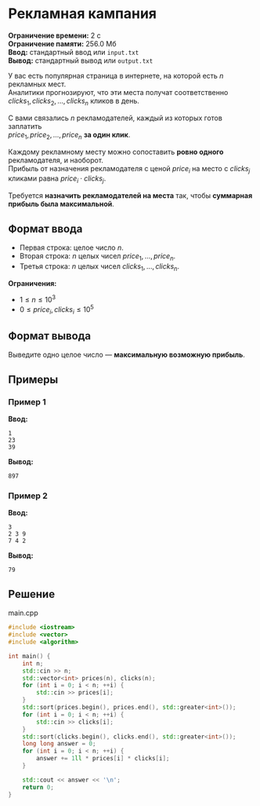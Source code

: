 # Рекламная кампания

**Ограничение времени:** 2 с  
**Ограничение памяти:** 256.0 Мб  
**Ввод:** стандартный ввод или `input.txt`  
**Вывод:** стандартный вывод или `output.txt`

У вас есть популярная страница в интернете, на которой есть $n$ рекламных мест.  
Аналитики прогнозируют, что эти места получат соответственно  
$clicks_1, clicks_2, \dots, clicks_n$ кликов в день.

С вами связались $n$ рекламодателей, каждый из которых готов заплатить  
$price_1, price_2, \dots, price_n$ **за один клик**.

Каждому рекламному месту можно сопоставить **ровно одного** рекламодателя, и наоборот.  
Прибыль от назначения рекламодателя с ценой $price_i$ на место с $clicks_j$ кликами равна $price_i \cdot clicks_j$.

Требуется **назначить рекламодателей на места** так, чтобы **суммарная прибыль была максимальной**.


## Формат ввода

- Первая строка: целое число $n$.
- Вторая строка: $n$ целых чисел $price_1, \dots, price_n$.
- Третья строка: $n$ целых чисел $clicks_1, \dots, clicks_n$.

**Ограничения:**
- $1 \leq n \leq 10^3$
- $0 \leq price_i, clicks_i \leq 10^5$

## Формат вывода

Выведите одно целое число — **максимальную возможную прибыль**.

## Примеры

### Пример 1

**Ввод:**
```
1
23
39
```

**Вывод:**
```
897
```

### Пример 2

**Ввод:**
```
3
2 3 9
7 4 2
```

**Вывод:**
```
79
```
## Решение

main.cpp
```cpp
#include <iostream>
#include <vector>
#include <algorithm>

int main() {
    int n;
    std::cin >> n;
    std::vector<int> prices(n), clicks(n);
    for (int i = 0; i < n; ++i) {
        std::cin >> prices[i];
    }
    std::sort(prices.begin(), prices.end(), std::greater<int>());
    for (int i = 0; i < n; ++i) {
        std::cin >> clicks[i];
    }
    std::sort(clicks.begin(), clicks.end(), std::greater<int>());
    long long answer = 0;
    for (int i = 0; i < n; ++i) {
        answer += 1ll * prices[i] * clicks[i];
    }

    std::cout << answer << '\n';
    return 0;
}
```
